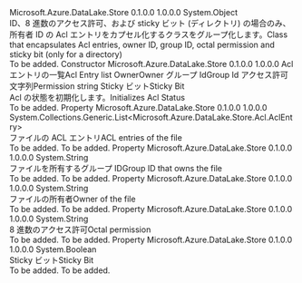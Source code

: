 <Type Name="AclStatus" FullName="Microsoft.Azure.DataLake.Store.Acl.AclStatus">
  <TypeSignature Language="C#" Value="public class AclStatus" />
  <TypeSignature Language="ILAsm" Value=".class public auto ansi beforefieldinit AclStatus extends System.Object" />
  <TypeSignature Language="DocId" Value="T:Microsoft.Azure.DataLake.Store.Acl.AclStatus" />
  <TypeSignature Language="VB.NET" Value="Public Class AclStatus" />
  <TypeSignature Language="F#" Value="type AclStatus = class" />
  <AssemblyInfo>
    <AssemblyName>Microsoft.Azure.DataLake.Store</AssemblyName>
    <AssemblyVersion>0.1.0.0</AssemblyVersion>
    <AssemblyVersion>1.0.0.0</AssemblyVersion>
  </AssemblyInfo>
  <Base>
    <BaseTypeName>System.Object</BaseTypeName>
  </Base>
  <Interfaces />
  <Docs>
    <summary>
            <span data-ttu-id="5332c-101">ID、8 進数のアクセス許可、および sticky ビット (ディレクトリ) の場合のみ、所有者 ID の Acl エントリをカプセル化するクラスをグループ化します。</span><span class="sxs-lookup"><span data-stu-id="5332c-101">Class that encapsulates Acl entries, owner ID, group ID, octal permission and sticky bit (only for a directory)</span></span>
            </summary>
    <remarks>To be added.</remarks>
  </Docs>
  <Members>
    <Member MemberName=".ctor">
      <MemberSignature Language="C#" Value="public AclStatus (System.Collections.Generic.List&lt;Microsoft.Azure.DataLake.Store.Acl.AclEntry&gt; list, string owner, string group, string permission, bool stickyBit);" />
      <MemberSignature Language="ILAsm" Value=".method public hidebysig specialname rtspecialname instance void .ctor(class System.Collections.Generic.List`1&lt;class Microsoft.Azure.DataLake.Store.Acl.AclEntry&gt; list, string owner, string group, string permission, bool stickyBit) cil managed" />
      <MemberSignature Language="DocId" Value="M:Microsoft.Azure.DataLake.Store.Acl.AclStatus.#ctor(System.Collections.Generic.List{Microsoft.Azure.DataLake.Store.Acl.AclEntry},System.String,System.String,System.String,System.Boolean)" />
      <MemberSignature Language="VB.NET" Value="Public Sub New (list As List(Of AclEntry), owner As String, group As String, permission As String, stickyBit As Boolean)" />
      <MemberSignature Language="F#" Value="new Microsoft.Azure.DataLake.Store.Acl.AclStatus : System.Collections.Generic.List&lt;Microsoft.Azure.DataLake.Store.Acl.AclEntry&gt; * string * string * string * bool -&gt; Microsoft.Azure.DataLake.Store.Acl.AclStatus" Usage="new Microsoft.Azure.DataLake.Store.Acl.AclStatus (list, owner, group, permission, stickyBit)" />
      <MemberType>Constructor</MemberType>
      <AssemblyInfo>
        <AssemblyName>Microsoft.Azure.DataLake.Store</AssemblyName>
        <AssemblyVersion>0.1.0.0</AssemblyVersion>
        <AssemblyVersion>1.0.0.0</AssemblyVersion>
      </AssemblyInfo>
      <Parameters>
        <Parameter Name="list" Type="System.Collections.Generic.List&lt;Microsoft.Azure.DataLake.Store.Acl.AclEntry&gt;" />
        <Parameter Name="owner" Type="System.String" />
        <Parameter Name="group" Type="System.String" />
        <Parameter Name="permission" Type="System.String" />
        <Parameter Name="stickyBit" Type="System.Boolean" />
      </Parameters>
      <Docs>
        <param name="list"><span data-ttu-id="5332c-102">Acl エントリの一覧</span><span class="sxs-lookup"><span data-stu-id="5332c-102">Acl Entry list</span></span></param>
        <param name="owner"><span data-ttu-id="5332c-103">Owner</span><span class="sxs-lookup"><span data-stu-id="5332c-103">Owner</span></span></param>
        <param name="group"><span data-ttu-id="5332c-104">グループ Id</span><span class="sxs-lookup"><span data-stu-id="5332c-104">Group Id</span></span></param>
        <param name="permission"><span data-ttu-id="5332c-105">アクセス許可文字列</span><span class="sxs-lookup"><span data-stu-id="5332c-105">Permission string</span></span></param>
        <param name="stickyBit"><span data-ttu-id="5332c-106">Sticky ビット</span><span class="sxs-lookup"><span data-stu-id="5332c-106">Sticky Bit</span></span></param>
        <summary>
            <span data-ttu-id="5332c-107">Acl の状態を初期化します。</span><span class="sxs-lookup"><span data-stu-id="5332c-107">Initializes Acl Status</span></span>
            </summary>
        <remarks>To be added.</remarks>
      </Docs>
    </Member>
    <Member MemberName="Entries">
      <MemberSignature Language="C#" Value="public System.Collections.Generic.List&lt;Microsoft.Azure.DataLake.Store.Acl.AclEntry&gt; Entries { get; }" />
      <MemberSignature Language="ILAsm" Value=".property instance class System.Collections.Generic.List`1&lt;class Microsoft.Azure.DataLake.Store.Acl.AclEntry&gt; Entries" />
      <MemberSignature Language="DocId" Value="P:Microsoft.Azure.DataLake.Store.Acl.AclStatus.Entries" />
      <MemberSignature Language="VB.NET" Value="Public ReadOnly Property Entries As List(Of AclEntry)" />
      <MemberSignature Language="F#" Value="member this.Entries : System.Collections.Generic.List&lt;Microsoft.Azure.DataLake.Store.Acl.AclEntry&gt;" Usage="Microsoft.Azure.DataLake.Store.Acl.AclStatus.Entries" />
      <MemberType>Property</MemberType>
      <AssemblyInfo>
        <AssemblyName>Microsoft.Azure.DataLake.Store</AssemblyName>
        <AssemblyVersion>0.1.0.0</AssemblyVersion>
        <AssemblyVersion>1.0.0.0</AssemblyVersion>
      </AssemblyInfo>
      <ReturnValue>
        <ReturnType>System.Collections.Generic.List&lt;Microsoft.Azure.DataLake.Store.Acl.AclEntry&gt;</ReturnType>
      </ReturnValue>
      <Docs>
        <summary>
            <span data-ttu-id="5332c-108">ファイルの ACL エントリ</span><span class="sxs-lookup"><span data-stu-id="5332c-108">ACL entries of the file</span></span>
            </summary>
        <value>To be added.</value>
        <remarks>To be added.</remarks>
      </Docs>
    </Member>
    <Member MemberName="Group">
      <MemberSignature Language="C#" Value="public string Group { get; }" />
      <MemberSignature Language="ILAsm" Value=".property instance string Group" />
      <MemberSignature Language="DocId" Value="P:Microsoft.Azure.DataLake.Store.Acl.AclStatus.Group" />
      <MemberSignature Language="VB.NET" Value="Public ReadOnly Property Group As String" />
      <MemberSignature Language="F#" Value="member this.Group : string" Usage="Microsoft.Azure.DataLake.Store.Acl.AclStatus.Group" />
      <MemberType>Property</MemberType>
      <AssemblyInfo>
        <AssemblyName>Microsoft.Azure.DataLake.Store</AssemblyName>
        <AssemblyVersion>0.1.0.0</AssemblyVersion>
        <AssemblyVersion>1.0.0.0</AssemblyVersion>
      </AssemblyInfo>
      <ReturnValue>
        <ReturnType>System.String</ReturnType>
      </ReturnValue>
      <Docs>
        <summary>
            <span data-ttu-id="5332c-109">ファイルを所有するグループ ID</span><span class="sxs-lookup"><span data-stu-id="5332c-109">Group ID that owns the file</span></span>
            </summary>
        <value>To be added.</value>
        <remarks>To be added.</remarks>
      </Docs>
    </Member>
    <Member MemberName="Owner">
      <MemberSignature Language="C#" Value="public string Owner { get; }" />
      <MemberSignature Language="ILAsm" Value=".property instance string Owner" />
      <MemberSignature Language="DocId" Value="P:Microsoft.Azure.DataLake.Store.Acl.AclStatus.Owner" />
      <MemberSignature Language="VB.NET" Value="Public ReadOnly Property Owner As String" />
      <MemberSignature Language="F#" Value="member this.Owner : string" Usage="Microsoft.Azure.DataLake.Store.Acl.AclStatus.Owner" />
      <MemberType>Property</MemberType>
      <AssemblyInfo>
        <AssemblyName>Microsoft.Azure.DataLake.Store</AssemblyName>
        <AssemblyVersion>0.1.0.0</AssemblyVersion>
        <AssemblyVersion>1.0.0.0</AssemblyVersion>
      </AssemblyInfo>
      <ReturnValue>
        <ReturnType>System.String</ReturnType>
      </ReturnValue>
      <Docs>
        <summary>
            <span data-ttu-id="5332c-110">ファイルの所有者</span><span class="sxs-lookup"><span data-stu-id="5332c-110">Owner of the file</span></span>
            </summary>
        <value>To be added.</value>
        <remarks>To be added.</remarks>
      </Docs>
    </Member>
    <Member MemberName="Permission">
      <MemberSignature Language="C#" Value="public string Permission { get; }" />
      <MemberSignature Language="ILAsm" Value=".property instance string Permission" />
      <MemberSignature Language="DocId" Value="P:Microsoft.Azure.DataLake.Store.Acl.AclStatus.Permission" />
      <MemberSignature Language="VB.NET" Value="Public ReadOnly Property Permission As String" />
      <MemberSignature Language="F#" Value="member this.Permission : string" Usage="Microsoft.Azure.DataLake.Store.Acl.AclStatus.Permission" />
      <MemberType>Property</MemberType>
      <AssemblyInfo>
        <AssemblyName>Microsoft.Azure.DataLake.Store</AssemblyName>
        <AssemblyVersion>0.1.0.0</AssemblyVersion>
        <AssemblyVersion>1.0.0.0</AssemblyVersion>
      </AssemblyInfo>
      <ReturnValue>
        <ReturnType>System.String</ReturnType>
      </ReturnValue>
      <Docs>
        <summary>
            <span data-ttu-id="5332c-111">8 進数のアクセス許可</span><span class="sxs-lookup"><span data-stu-id="5332c-111">Octal permission</span></span>
            </summary>
        <value>To be added.</value>
        <remarks>To be added.</remarks>
      </Docs>
    </Member>
    <Member MemberName="StickyBit">
      <MemberSignature Language="C#" Value="public bool StickyBit { get; }" />
      <MemberSignature Language="ILAsm" Value=".property instance bool StickyBit" />
      <MemberSignature Language="DocId" Value="P:Microsoft.Azure.DataLake.Store.Acl.AclStatus.StickyBit" />
      <MemberSignature Language="VB.NET" Value="Public ReadOnly Property StickyBit As Boolean" />
      <MemberSignature Language="F#" Value="member this.StickyBit : bool" Usage="Microsoft.Azure.DataLake.Store.Acl.AclStatus.StickyBit" />
      <MemberType>Property</MemberType>
      <AssemblyInfo>
        <AssemblyName>Microsoft.Azure.DataLake.Store</AssemblyName>
        <AssemblyVersion>0.1.0.0</AssemblyVersion>
        <AssemblyVersion>1.0.0.0</AssemblyVersion>
      </AssemblyInfo>
      <ReturnValue>
        <ReturnType>System.Boolean</ReturnType>
      </ReturnValue>
      <Docs>
        <summary>
            <span data-ttu-id="5332c-112">Sticky ビット</span><span class="sxs-lookup"><span data-stu-id="5332c-112">Sticky Bit</span></span>
            </summary>
        <value>To be added.</value>
        <remarks>To be added.</remarks>
      </Docs>
    </Member>
  </Members>
</Type>
